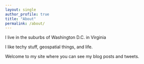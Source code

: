```yaml
---
layout: single
author_profile: true
title: "About"
permalink: /about/
---
```


I live in the suburbs of Washington D.C. in Virginia

I like techy stuff, geospatial things, and life.

Welcome to my site where you can see my blog posts and tweets. 


